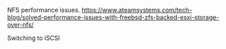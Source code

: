 NFS performance issues.
https://www.ateamsystems.com/tech-blog/solved-performance-issues-with-freebsd-zfs-backed-esxi-storage-over-nfs/

Switching to iSCSI
